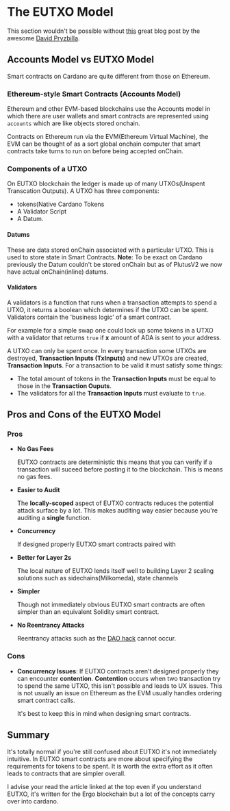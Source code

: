 # The EUTXO Model

This section wouldn't be possible without [this](https://dav009.medium.com/learning-ergo-101-blockchain-paradigm-eutxo-c90b0274cf5e) great blog post by the awesome [David Pryzbilla](https://github.com/dav009).

## Accounts Model vs EUTXO Model

Smart contracts on Cardano are quite different from those on Ethereum.

### Ethereum-style Smart Contracts (Accounts Model)

Ethereum and other EVM-based blockchains use the Accounts model in which there are user wallets
and smart contracts are represented using `accounts` which are like objects stored onchain.

Contracts on Ethereum run via the EVM(Ethereum Virtual Machine),
the EVM can be thought of as a sort global onchain computer that smart contracts take turns to run on before being accepted onChain.

### Components of a UTXO

On EUTXO blockchain the ledger is made up of many UTXOs(Unspent Transcation Outputs). A UTXO has three components:

- tokens(Native Cardano Tokens
- A Validator Script
- A Datum.

#### Datums

These are data stored onChain associated with a particular UTXO. This is used to store state in Smart Contracts.
**Note**: To be exact on Cardano previously the Datum couldn't be stored onChain but as of PlutusV2 we now have actual onChain(inline) datums.

#### Validators

A validators is a function that runs when a transaction attempts to spend a UTXO,
it returns a boolean which determines if the UTXO can be spent.
Validators contain the 'business logic' of a smart contract.

For example for a simple swap one could lock up some tokens in a UTXO with a validator that returns `true` if **x** amount of ADA is sent to your address.

A UTXO can only be spent once. In every transaction some UTXOs are destroyed,
**Transaction Inputs (TxInputs)** and new UTXOs are created, **Transaction Inputs**.
For a transaction to be valid it must satisfy some things:

- The total amount of tokens in the **Transaction Inputs** must be equal to those in the **Transaction Ouputs**.
- The validators for all the **Transaction Inputs** must evaluate to `true`.

## Pros and Cons of the EUTXO Model

### Pros

- **No Gas Fees**

    EUTXO contracts are deterministic this means that you can verify if a transaction will suceed before posting it to the blockchain.
    This is means no gas fees.

- **Easier to Audit**

    The **locally-scoped** aspect of EUTXO contracts reduces the potential attack surface by a lot.
    This makes auditing way easier because you're auditing a **single** function.

- **Concurrency**

    If designed properly EUTXO smart contracts paired with

- **Better for Layer 2s**

    The local nature of EUTXO lends itself well to building Layer 2 scaling solutions
    such as sidechains(Milkomeda), state channels

- **Simpler**

    Though not immediately obvious EUTXO smart contracts are often simpler than
    an equivalent Solidity smart contract.

- **No Reentrancy Attacks**

    Reentrancy attacks such as the [DAO hack](https://en.wikipedia.org/wiki/The_DAO_(organization)) cannot occur.

### Cons

- **Concurrency Issues**: If EUTXO contracts aren't designed properly they can encounter **contention**. **Contention** occurs when two transaction try
to spend the same UTXO, this isn't possible and leads to UX issues.
This is not usually an issue on Ethereum as the EVM usually handles ordering smart contract calls.

    It's best to keep this in mind when designing smart contracts.

## Summary

It's totally normal if you're still confused about EUTXO it's not immediately intuitive.
In EUTXO smart contracts are more about specifying the requirements for tokens to be spent.
It is worth the extra effort as it often leads to contracts that are simpler overall.

I advise your read the article linked at the top even if you understand EUTXO, it's
written for the Ergo blockchain but a lot of the concepts carry over into cardano.
